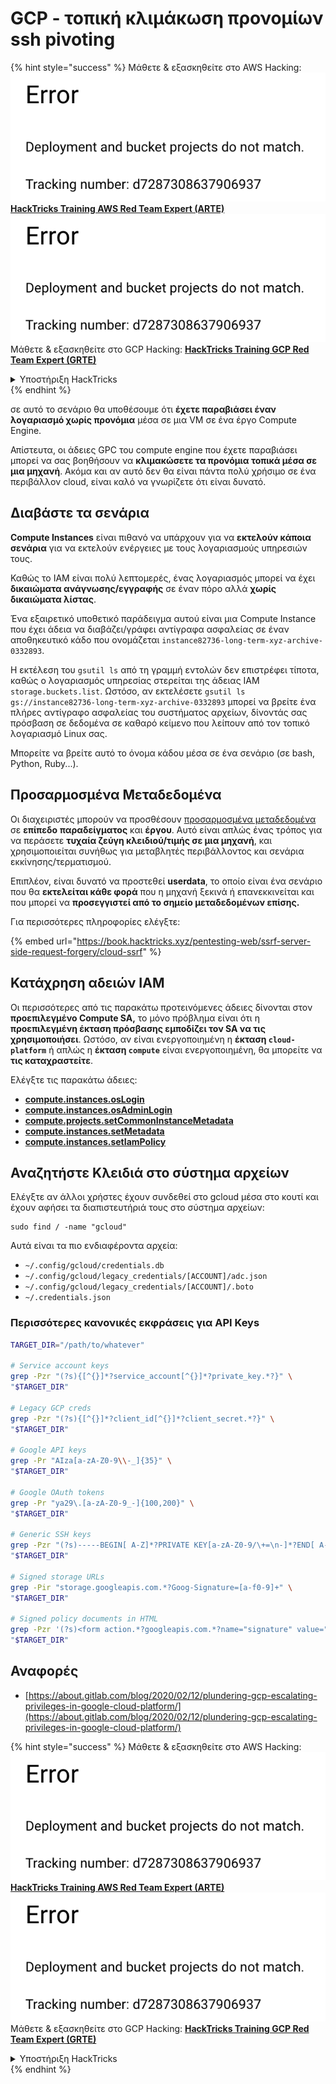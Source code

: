 # GCP - τοπική κλιμάκωση προνομίων ssh pivoting

{% hint style="success" %}
Μάθετε & εξασκηθείτε στο AWS Hacking:<img src="../../../.gitbook/assets/image (1) (1).png" alt="" data-size="line">[**HackTricks Training AWS Red Team Expert (ARTE)**](https://training.hacktricks.xyz/courses/arte)<img src="../../../.gitbook/assets/image (1) (1).png" alt="" data-size="line">\
Μάθετε & εξασκηθείτε στο GCP Hacking: <img src="../../../.gitbook/assets/image (2).png" alt="" data-size="line">[**HackTricks Training GCP Red Team Expert (GRTE)**<img src="../../../.gitbook/assets/image (2).png" alt="" data-size="line">](https://training.hacktricks.xyz/courses/grte)

<details>

<summary>Υποστήριξη HackTricks</summary>

* Ελέγξτε τα [**σχέδια συνδρομής**](https://github.com/sponsors/carlospolop)!
* **Εγγραφείτε στην** 💬 [**ομάδα Discord**](https://discord.gg/hRep4RUj7f) ή στην [**ομάδα telegram**](https://t.me/peass) ή **ακολουθήστε** μας στο **Twitter** 🐦 [**@hacktricks\_live**](https://twitter.com/hacktricks\_live)**.**
* **Μοιραστείτε κόλπα hacking υποβάλλοντας PRs στα** [**HackTricks**](https://github.com/carlospolop/hacktricks) και [**HackTricks Cloud**](https://github.com/carlospolop/hacktricks-cloud) github repos.

</details>
{% endhint %}

σε αυτό το σενάριο θα υποθέσουμε ότι **έχετε παραβιάσει έναν λογαριασμό χωρίς προνόμια** μέσα σε μια VM σε ένα έργο Compute Engine.

Απίστευτα, οι άδειες GPC του compute engine που έχετε παραβιάσει μπορεί να σας βοηθήσουν να **κλιμακώσετε τα προνόμια τοπικά μέσα σε μια μηχανή**. Ακόμα και αν αυτό δεν θα είναι πάντα πολύ χρήσιμο σε ένα περιβάλλον cloud, είναι καλό να γνωρίζετε ότι είναι δυνατό.

## Διαβάστε τα σενάρια <a href="#follow-the-scripts" id="follow-the-scripts"></a>

**Compute Instances** είναι πιθανό να υπάρχουν για να **εκτελούν κάποια σενάρια** για να εκτελούν ενέργειες με τους λογαριασμούς υπηρεσιών τους.

Καθώς το IAM είναι πολύ λεπτομερές, ένας λογαριασμός μπορεί να έχει **δικαιώματα ανάγνωσης/εγγραφής** σε έναν πόρο αλλά **χωρίς δικαιώματα λίστας**.

Ένα εξαιρετικό υποθετικό παράδειγμα αυτού είναι μια Compute Instance που έχει άδεια να διαβάζει/γράφει αντίγραφα ασφαλείας σε έναν αποθηκευτικό κάδο που ονομάζεται `instance82736-long-term-xyz-archive-0332893`.

Η εκτέλεση του `gsutil ls` από τη γραμμή εντολών δεν επιστρέφει τίποτα, καθώς ο λογαριασμός υπηρεσίας στερείται της άδειας IAM `storage.buckets.list`. Ωστόσο, αν εκτελέσετε `gsutil ls gs://instance82736-long-term-xyz-archive-0332893` μπορεί να βρείτε ένα πλήρες αντίγραφο ασφαλείας του συστήματος αρχείων, δίνοντάς σας πρόσβαση σε δεδομένα σε καθαρό κείμενο που λείπουν από τον τοπικό λογαριασμό Linux σας.

Μπορείτε να βρείτε αυτό το όνομα κάδου μέσα σε ένα σενάριο (σε bash, Python, Ruby...).

## Προσαρμοσμένα Μεταδεδομένα

Οι διαχειριστές μπορούν να προσθέσουν [προσαρμοσμένα μεταδεδομένα](https://cloud.google.com/compute/docs/storing-retrieving-metadata#custom) σε **επίπεδο** **παραδείγματος** και **έργου**. Αυτό είναι απλώς ένας τρόπος για να περάσετε **τυχαία ζεύγη κλειδιού/τιμής σε μια μηχανή**, και χρησιμοποιείται συνήθως για μεταβλητές περιβάλλοντος και σενάρια εκκίνησης/τερματισμού.

Επιπλέον, είναι δυνατό να προστεθεί **userdata**, το οποίο είναι ένα σενάριο που θα **εκτελείται κάθε φορά** που η μηχανή ξεκινά ή επανεκκινείται και που μπορεί να **προσεγγιστεί από το σημείο μεταδεδομένων επίσης.**

Για περισσότερες πληροφορίες ελέγξτε:

{% embed url="https://book.hacktricks.xyz/pentesting-web/ssrf-server-side-request-forgery/cloud-ssrf" %}

## **Κατάχρηση αδειών IAM**

Οι περισσότερες από τις παρακάτω προτεινόμενες άδειες δίνονται στον **προεπιλεγμένο Compute SA,** το μόνο πρόβλημα είναι ότι η **προεπιλεγμένη έκταση πρόσβασης εμποδίζει τον SA να τις χρησιμοποιήσει**. Ωστόσο, αν είναι ενεργοποιημένη η **έκταση `cloud-platform`** ή απλώς η **έκταση `compute`** είναι ενεργοποιημένη, θα μπορείτε να **τις καταχραστείτε**.

Ελέγξτε τις παρακάτω άδειες:

* [**compute.instances.osLogin**](gcp-compute-privesc/#compute.instances.oslogin)
* [**compute.instances.osAdminLogin**](gcp-compute-privesc/#compute.instances.osadminlogin)
* [**compute.projects.setCommonInstanceMetadata**](gcp-compute-privesc/#compute.projects.setcommoninstancemetadata)
* [**compute.instances.setMetadata**](gcp-compute-privesc/#compute.instances.setmetadata)
* [**compute.instances.setIamPolicy**](gcp-compute-privesc/#compute.instances.setiampolicy)

## Αναζητήστε Κλειδιά στο σύστημα αρχείων

Ελέγξτε αν άλλοι χρήστες έχουν συνδεθεί στο gcloud μέσα στο κουτί και έχουν αφήσει τα διαπιστευτήριά τους στο σύστημα αρχείων:
```
sudo find / -name "gcloud"
```
Αυτά είναι τα πιο ενδιαφέροντα αρχεία:

* `~/.config/gcloud/credentials.db`
* `~/.config/gcloud/legacy_credentials/[ACCOUNT]/adc.json`
* `~/.config/gcloud/legacy_credentials/[ACCOUNT]/.boto`
* `~/.credentials.json`

### Περισσότερες κανονικές εκφράσεις για API Keys
```bash
TARGET_DIR="/path/to/whatever"

# Service account keys
grep -Pzr "(?s){[^{}]*?service_account[^{}]*?private_key.*?}" \
"$TARGET_DIR"

# Legacy GCP creds
grep -Pzr "(?s){[^{}]*?client_id[^{}]*?client_secret.*?}" \
"$TARGET_DIR"

# Google API keys
grep -Pr "AIza[a-zA-Z0-9\\-_]{35}" \
"$TARGET_DIR"

# Google OAuth tokens
grep -Pr "ya29\.[a-zA-Z0-9_-]{100,200}" \
"$TARGET_DIR"

# Generic SSH keys
grep -Pzr "(?s)-----BEGIN[ A-Z]*?PRIVATE KEY[a-zA-Z0-9/\+=\n-]*?END[ A-Z]*?PRIVATE KEY-----" \
"$TARGET_DIR"

# Signed storage URLs
grep -Pir "storage.googleapis.com.*?Goog-Signature=[a-f0-9]+" \
"$TARGET_DIR"

# Signed policy documents in HTML
grep -Pzr '(?s)<form action.*?googleapis.com.*?name="signature" value=".*?">' \
"$TARGET_DIR"
```
## Αναφορές

* [https://about.gitlab.com/blog/2020/02/12/plundering-gcp-escalating-privileges-in-google-cloud-platform/](https://about.gitlab.com/blog/2020/02/12/plundering-gcp-escalating-privileges-in-google-cloud-platform/)

{% hint style="success" %}
Μάθετε & εξασκηθείτε στο AWS Hacking:<img src="../../../.gitbook/assets/image (1) (1).png" alt="" data-size="line">[**HackTricks Training AWS Red Team Expert (ARTE)**](https://training.hacktricks.xyz/courses/arte)<img src="../../../.gitbook/assets/image (1) (1).png" alt="" data-size="line">\
Μάθετε & εξασκηθείτε στο GCP Hacking: <img src="../../../.gitbook/assets/image (2).png" alt="" data-size="line">[**HackTricks Training GCP Red Team Expert (GRTE)**<img src="../../../.gitbook/assets/image (2).png" alt="" data-size="line">](https://training.hacktricks.xyz/courses/grte)

<details>

<summary>Υποστήριξη HackTricks</summary>

* Ελέγξτε τα [**σχέδια συνδρομής**](https://github.com/sponsors/carlospolop)!
* **Εγγραφείτε στην** 💬 [**ομάδα Discord**](https://discord.gg/hRep4RUj7f) ή στην [**ομάδα telegram**](https://t.me/peass) ή **ακολουθήστε** μας στο **Twitter** 🐦 [**@hacktricks\_live**](https://twitter.com/hacktricks\_live)**.**
* **Μοιραστείτε κόλπα hacking υποβάλλοντας PRs στα** [**HackTricks**](https://github.com/carlospolop/hacktricks) και [**HackTricks Cloud**](https://github.com/carlospolop/hacktricks-cloud) github repos.

</details>
{% endhint %}
